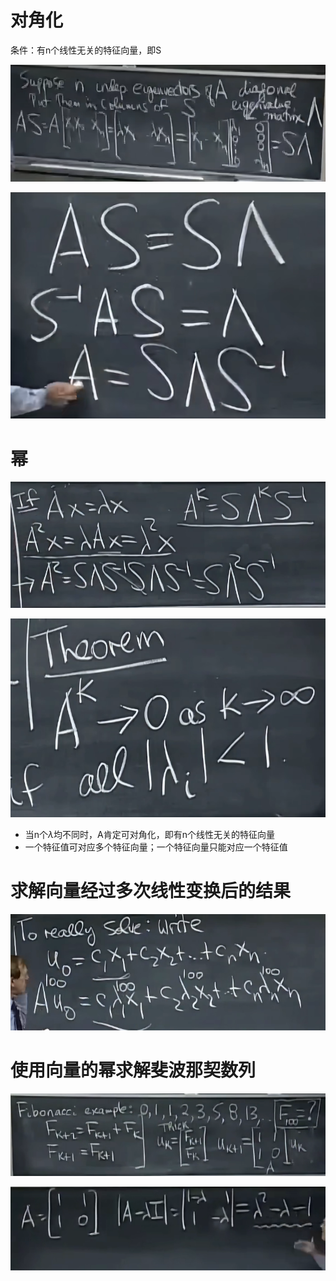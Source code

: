# 对角化

条件：有n个线性无关的特征向量，即S

![image-20230326122404962](images/image-20230326122404962.png)

![image-20230326142938514](images/image-20230326142938514.png)

# 幂

![image-20230326143317067](images/image-20230326143317067.png)

![image-20230326144436288](images/image-20230326144436288.png)

- 当n个$\lambda$均不同时，A肯定可对角化，即有n个线性无关的特征向量
- 一个特征值可对应多个特征向量；一个特征向量只能对应一个特征值

# 求解向量经过多次线性变换后的结果

![image-20230422115319577](images/image-20230422115319577.png)

# 使用向量的幂求解斐波那契数列

![image-20230326150655940](images/image-20230326150655940.png)

![image-20230326151009701](images/image-20230326151009701.png)

